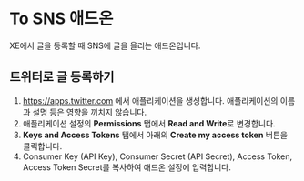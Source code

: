 # To SNS 애드온
XE에서 글을 등록할 때 SNS에 글을 올리는 애드온입니다.

## 트위터로 글 등록하기
1. https://apps.twitter.com 에서 애플리케이션을 생성합니다. 애플리케이션의 이름과 설명 등은 영향을 끼치지 않습니다.
2. 애플리케이션 설정의 **Permissions** 탭에서 **Read and Write**로 변경합니다.
3. **Keys and Access Tokens** 탭에서 아래의 **Create my access token** 버튼을 클릭합니다.
4. Consumer Key (API Key), Consumer Secret (API Secret), Access Token, Access Token Secret를 복사하여 애드온 설정에 입력합니다.